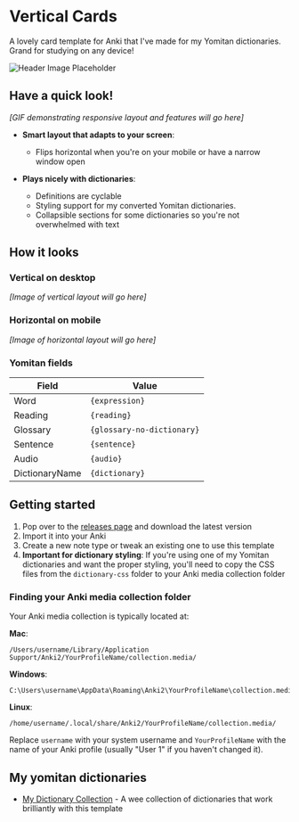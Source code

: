 # Vertical Cards

A lovely card template for Anki that I've made for my Yomitan dictionaries. Grand for studying on any device!

![Header Image Placeholder](header-image-placeholder.png)

## Have a quick look!

*[GIF demonstrating responsive layout and features will go here]*

- **Smart layout that adapts to your screen**: 
  - Flips horizontal when you're on your mobile or have a narrow window open
  
- **Plays nicely with dictionaries**:
  - Definitions are cyclable
  - Styling support for my converted Yomitan dictionaries.
  - Collapsible sections for some dictionaries so you're not overwhelmed with text

## How it looks

### Vertical on desktop
*[Image of vertical layout will go here]*

### Horizontal on mobile
*[Image of horizontal layout will go here]*

### Yomitan fields
| Field                 | Value                           |
| --------------------- | ------------------------------- |
| Word            | `{expression}`                        |
| Reading     | `{reading}`                               |
| Glossary       | `{glossary-no-dictionary}`             |
| Sentence         | `{sentence}`                         |
| Audio        | `{audio}`                               |
| DictionaryName              | `{dictionary}`            |

## Getting started

1. Pop over to the [releases page](https://github.com/kiwakiwaa/vertical-cards/releases) and download the latest version
2. Import it into your Anki
3. Create a new note type or tweak an existing one to use this template
4. **Important for dictionary styling**: If you're using one of my Yomitan dictionaries and want the proper styling, you'll need to copy the CSS files from the `dictionary-css` folder to your Anki media collection folder

### Finding your Anki media collection folder

Your Anki media collection is typically located at:

**Mac**: 
```
/Users/username/Library/Application Support/Anki2/YourProfileName/collection.media/
```

**Windows**: 
```
C:\Users\username\AppData\Roaming\Anki2\YourProfileName\collection.media\
```

**Linux**: 
```
/home/username/.local/share/Anki2/YourProfileName/collection.media/
```

Replace `username` with your system username and `YourProfileName` with the name of your Anki profile (usually "User 1" if you haven't changed it).

## My yomitan dictionaries

- [My Dictionary Collection](https://github.com/kiwakiwaa/yomitan-dictionaries) - A wee collection of dictionaries that work brilliantly with this template